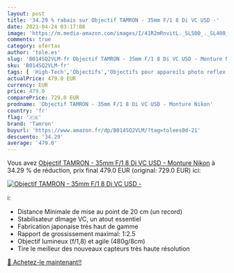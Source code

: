 ```yaml
---
layout: post
title: '34.29 % rabais sur Objectif TAMRON - 35mm F/1 8 Di VC USD -'
date: 2021-04-24 03:17:08
image: 'https://m.media-amazon.com/images/I/41R2mRnvitL._SL500_._SL400_.jpg'
comments: true
category: ofertas
author: 'tole.es'
slug: 'B014SQ2VLM-fr Objectif TAMRON - 35mm F/1 8 Di VC USD - Monture Nikon'
sku: 'B014SQ2VLM-fr'
tags: [ 'High-Tech','Objectifs','Objectifs pour appareils photo reflex et hybrides','Objectifs pour reflex','Photo et caméscopes','tamron', ]
actualPrice: 479.0 EUR
currency: EUR
price: 479.0
comparePrice: 729.0 EUR
prodname: 'Objectif TAMRON - 35mm F/1 8 Di VC USD - Monture Nikon'
country: 'fr'
flag: '🇫🇷'
brand: 'Tamron'
buyurl: 'https://www.amazon.fr/dp/B014SQ2VLM/?tag=tolees0d-21'
descuento: '34.29'
average: '479.0'
---
```


Vous avez [Objectif TAMRON - 35mm F/1 8 Di VC USD - Monture Nikon](https://www.amazon.fr/dp/B014SQ2VLM/?tag=tolees0d-21)  à  34.29 % de réduction, prix final  479.0 EUR (original: 729.0 EUR) ici:

[![Objectif TAMRON - 35mm F/1 8 Di VC USD -](https://m.media-amazon.com/images/I/41R2mRnvitL._SL500_._SL400_.jpg)](https://www.amazon.fr/dp/B014SQ2VLM/?tag=tolees0d-21)

ℹ️:

- Distance Minimale de mise au point de 20 cm (un record)
- Stabilisateur dImage VC, un atout essentiel
- Fabrication japonaise très haut de gamme
- Rapport de grossissement maximal: 1:2.5
- Objectif lumineux (f/1,8) et agile (480g/8cm)
- Tire le meilleur des nouveaux capteurs très haute résolution

[🛒 Achetez-le maintenant!!](https://www.amazon.fr/dp/B014SQ2VLM/?tag=tolees0d-21)
